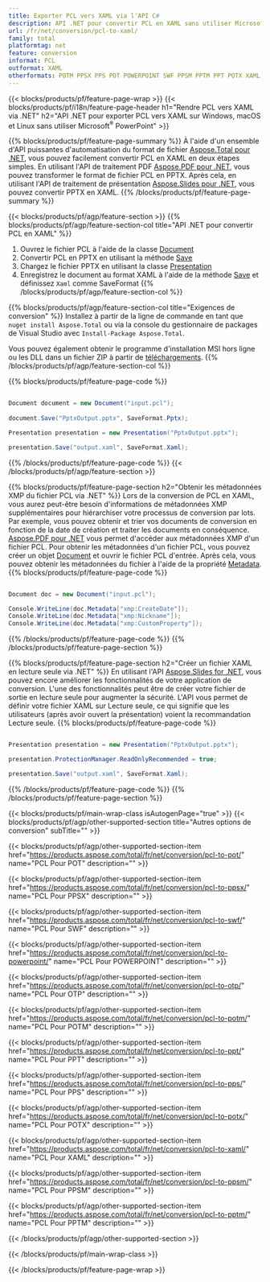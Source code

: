 ```yaml
---
title: Exporter PCL vers XAML via l'API C#
description: API .NET pour convertir PCL en XAML sans utiliser Microsoft Word
url: /fr/net/conversion/pcl-to-xaml/
family: total
platformtag: net
feature: conversion
informat: PCL
outformat: XAML
otherformats: POTM PPSX PPS POT POWERPOINT SWF PPSM PPTM PPT POTX XAML OTP
---
```

{{< blocks/products/pf/feature-page-wrap >}}
{{< blocks/products/pf/i18n/feature-page-header h1="Rendre PCL vers XAML via .NET" h2="API .NET pour exporter PCL vers XAML sur Windows, macOS et Linux sans utiliser Microsoft<sup>&reg;</sup> PowerPoint" >}}

{{% blocks/products/pf/feature-page-summary %}}
À l'aide d'un ensemble d'API puissantes d'automatisation du format de fichier [Aspose.Total pour .NET](https://products.aspose.com/total/net/), vous pouvez facilement convertir PCL en XAML en deux étapes simples. En utilisant l'API de traitement PDF [Aspose.PDF pour .NET](https://products.aspose.com/pdf/net/), vous pouvez transformer le format de fichier PCL en PPTX. Après cela, en utilisant l'API de traitement de présentation [Aspose.Slides pour .NET](https://products.aspose.com/slides/net/), vous pouvez convertir PPTX en XAML.
{{% /blocks/products/pf/feature-page-summary  %}}

{{< blocks/products/pf/agp/feature-section >}}
{{% blocks/products/pf/agp/feature-section-col title="API .NET pour convertir PCL en XAML" %}}
1. Ouvrez le fichier PCL à l'aide de la classe [Document](https://apireference.aspose.com/pdf/net/aspose.pdf/document)
2. Convertir PCL en PPTX en utilisant la méthode [Save](https://apireference.aspose.com/pdf/net/aspose.pdf.document/save/methods/5)
3. Chargez le fichier PPTX en utilisant la classe [Presentation](https://apireference.aspose.com/slides/net/aspose.slides/presentation)
4. Enregistrez le document au format XAML à l'aide de la méthode [Save](https://apireference.aspose.com/slides/net/aspose.slides.presentation/save/methods/5) et définissez `Xaml` comme SaveFormat
{{% /blocks/products/pf/agp/feature-section-col %}}

{{% blocks/products/pf/agp/feature-section-col title="Exigences de conversion" %}}
Installez à partir de la ligne de commande en tant que ```nuget install Aspose.Total``` ou via la console du gestionnaire de packages de Visual Studio avec ```Install-Package Aspose.Total```.

Vous pouvez également obtenir le programme d'installation MSI hors ligne ou les DLL dans un fichier ZIP à partir de [téléchargements](https://downloads.aspose.com/total/net).
{{% /blocks/products/pf/agp/feature-section-col %}}

{{% blocks/products/pf/feature-page-code %}}

```cs

Document document = new Document("input.pcl");
 
document.Save("PptxOutput.pptx", SaveFormat.Pptx); 

Presentation presentation = new Presentation("PptxOutput.pptx");

presentation.Save("output.xaml", SaveFormat.Xaml);   
```

{{% /blocks/products/pf/feature-page-code %}}
{{< /blocks/products/pf/agp/feature-section >}}

{{% blocks/products/pf/feature-page-section  h2="Obtenir les métadonnées XMP du fichier PCL via .NET" %}}
Lors de la conversion de PCL en XAML, vous aurez peut-être besoin d'informations de métadonnées XMP supplémentaires pour hiérarchiser votre processus de conversion par lots. Par exemple, vous pouvez obtenir et trier vos documents de conversion en fonction de la date de création et traiter les documents en conséquence. [Aspose.PDF pour .NET](https://products.aspose.com/pdf/net/) vous permet d'accéder aux métadonnées XMP d'un fichier PCL. Pour obtenir les métadonnées d'un fichier PCL, vous pouvez créer un objet [Document](https://apireference.aspose.com/pdf/net/aspose.pdf/document) et ouvrir le fichier PCL d'entrée. Après cela, vous pouvez obtenir les métadonnées du fichier à l'aide de la propriété [Metadata](https://apireference.aspose.com/pdf/net/aspose.pdf/document/properties/metadata).  
{{% blocks/products/pf/feature-page-code %}}

```cs

Document doc = new Document("input.pcl");

Console.WriteLine(doc.Metadata["xmp:CreateDate"]);
Console.WriteLine(doc.Metadata["xmp:Nickname"]);
Console.WriteLine(doc.Metadata["xmp:CustomProperty"]);
```

{{% /blocks/products/pf/feature-page-code  %}}
{{% /blocks/products/pf/feature-page-section %}}

{{% blocks/products/pf/feature-page-section  h2="Créer un fichier XAML en lecture seule via .NET" %}}
En utilisant l'API [Aspose.Slides for .NET](https://products.aspose.com/slides/net/), vous pouvez encore améliorer les fonctionnalités de votre application de conversion. L'une des fonctionnalités peut être de créer votre fichier de sortie en lecture seule pour augmenter la sécurité. L'API vous permet de définir votre fichier XAML sur Lecture seule, ce qui signifie que les utilisateurs (après avoir ouvert la présentation) voient la recommandation Lecture seule. 
{{% blocks/products/pf/feature-page-code %}}

```cs

Presentation presentation = new Presentation("PptxOutput.pptx");

presentation.ProtectionManager.ReadOnlyRecommended = true;

presentation.Save("output.xaml", SaveFormat.Xaml);     
```

{{% /blocks/products/pf/feature-page-code  %}}
{{% /blocks/products/pf/feature-page-section %}}

{{< blocks/products/pf/main-wrap-class isAutogenPage="true" >}}
{{< blocks/products/pf/agp/other-supported-section title="Autres options de conversion" subTitle="" >}}

{{< blocks/products/pf/agp/other-supported-section-item href="https://products.aspose.com/total/fr/net/conversion/pcl-to-pot/" name="PCL Pour POT" description="" >}}

{{< blocks/products/pf/agp/other-supported-section-item href="https://products.aspose.com/total/fr/net/conversion/pcl-to-ppsx/" name="PCL Pour PPSX" description="" >}}

{{< blocks/products/pf/agp/other-supported-section-item href="https://products.aspose.com/total/fr/net/conversion/pcl-to-swf/" name="PCL Pour SWF" description="" >}}

{{< blocks/products/pf/agp/other-supported-section-item href="https://products.aspose.com/total/fr/net/conversion/pcl-to-powerpoint/" name="PCL Pour POWERPOINT" description="" >}}

{{< blocks/products/pf/agp/other-supported-section-item href="https://products.aspose.com/total/fr/net/conversion/pcl-to-otp/" name="PCL Pour OTP" description="" >}}

{{< blocks/products/pf/agp/other-supported-section-item href="https://products.aspose.com/total/fr/net/conversion/pcl-to-potm/" name="PCL Pour POTM" description="" >}}

{{< blocks/products/pf/agp/other-supported-section-item href="https://products.aspose.com/total/fr/net/conversion/pcl-to-ppt/" name="PCL Pour PPT" description="" >}}

{{< blocks/products/pf/agp/other-supported-section-item href="https://products.aspose.com/total/fr/net/conversion/pcl-to-pps/" name="PCL Pour PPS" description="" >}}

{{< blocks/products/pf/agp/other-supported-section-item href="https://products.aspose.com/total/fr/net/conversion/pcl-to-potx/" name="PCL Pour POTX" description="" >}}

{{< blocks/products/pf/agp/other-supported-section-item href="https://products.aspose.com/total/fr/net/conversion/pcl-to-xaml/" name="PCL Pour XAML" description="" >}}

{{< blocks/products/pf/agp/other-supported-section-item href="https://products.aspose.com/total/fr/net/conversion/pcl-to-ppsm/" name="PCL Pour PPSM" description="" >}}

{{< blocks/products/pf/agp/other-supported-section-item href="https://products.aspose.com/total/fr/net/conversion/pcl-to-pptm/" name="PCL Pour PPTM" description="" >}}



{{< /blocks/products/pf/agp/other-supported-section >}}

{{< /blocks/products/pf/main-wrap-class >}}

{{< /blocks/products/pf/feature-page-wrap >}}